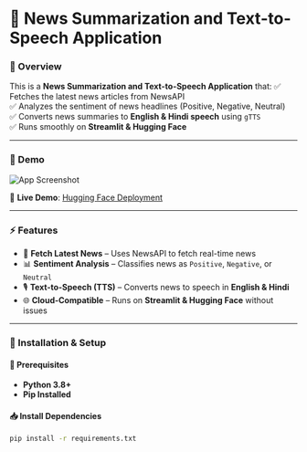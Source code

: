 # 📰 News Summarization and Text-to-Speech Application

### **📌 Overview**
This is a **News Summarization and Text-to-Speech Application** that:
✅ Fetches the latest news articles from NewsAPI  
✅ Analyzes the sentiment of news headlines (Positive, Negative, Neutral)  
✅ Converts news summaries to **English & Hindi speech** using `gTTS`  
✅ Runs smoothly on **Streamlit & Hugging Face**  

---

### **📸 Demo**
![App Screenshot](https://your-image-link-here.com)  

🔗 **Live Demo**: [Hugging Face Deployment](https://huggingface.co/spaces/your-app-link)  

---

### **⚡ Features**
- 📡 **Fetch Latest News** – Uses NewsAPI to fetch real-time news  
- 📊 **Sentiment Analysis** – Classifies news as `Positive`, `Negative`, or `Neutral`  
- 🎙 **Text-to-Speech (TTS)** – Converts news to speech in **English & Hindi**  
- 🌐 **Cloud-Compatible** – Runs on **Streamlit & Hugging Face** without issues  

---

### **🚀 Installation & Setup**
#### **🔧 Prerequisites**
- **Python 3.8+**
- **Pip Installed**

#### **📥 Install Dependencies**
```bash
pip install -r requirements.txt
